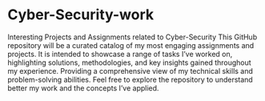 # Cyber-Security-work
Interesting Projects and Assignments related to Cyber-Security 
This GitHub repository will be a curated catalog of my most engaging assignments and projects. It is intended to showcase a range of tasks I’ve worked on, highlighting solutions, methodologies, and key insights gained throughout my experience. Providing a comprehensive view of my technical skills and problem-solving abilities. Feel free to explore the repository to understand better my work and the concepts I’ve applied.

